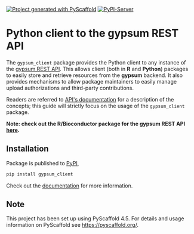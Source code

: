 <!-- These are examples of badges you might want to add to your README:
     please update the URLs accordingly

[![Built Status](https://api.cirrus-ci.com/github/<USER>/gypsum-client.svg?branch=main)](https://cirrus-ci.com/github/<USER>/gypsum-client)
[![ReadTheDocs](https://readthedocs.org/projects/gypsum-client/badge/?version=latest)](https://gypsum-client.readthedocs.io/en/stable/)
[![Coveralls](https://img.shields.io/coveralls/github/<USER>/gypsum-client/main.svg)](https://coveralls.io/r/<USER>/gypsum-client)

[![Conda-Forge](https://img.shields.io/conda/vn/conda-forge/gypsum-client.svg)](https://anaconda.org/conda-forge/gypsum-client)

[![Twitter](https://img.shields.io/twitter/url/http/shields.io.svg?style=social&label=Twitter)](https://twitter.com/gypsum-client)
-->

[![Project generated with PyScaffold](https://img.shields.io/badge/-PyScaffold-005CA0?logo=pyscaffold)](https://pyscaffold.org/)
[![PyPI-Server](https://img.shields.io/pypi/v/gypsum-client.svg)](https://pypi.org/project/gypsum-client/)

# Python client to the gypsum REST API


The `gypsum_client` package provides the Python client to any instance of the [gypsum REST API](https://gypsum.artifactdb.com). This allows client (both in **R** and **Python**) packages to easily store and retrieve resources from the **gypsum** backend.
It also provides mechanisms to allow package maintainers to easily manage upload authorizations and third-party contributions.

Readers are referred to [API's documentation](https://github.com/ArtifactDB/gypsum-worker) for a description of the concepts; this guide will strictly focus on the usage of the `gypsum_client` package.

**Note: check out the R/Bioconductor package for the gypsum REST API [here](https://github.com/ArtifactDB/gypsum-R).**

## Installation

Package is published to [PyPI](https://pypi.org/project/gypsum-client/),

```sh
pip install gypsum_client
```

Check out the [documentation](https://artifactdb.github.io/gypsum-py/) for more information.

<!-- pyscaffold-notes -->

## Note

This project has been set up using PyScaffold 4.5. For details and usage
information on PyScaffold see https://pyscaffold.org/.
